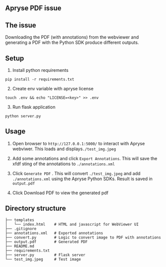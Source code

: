 ## Apryse PDF issue

## The issue

Downloading the PDF (with annotations) from the webviewer and generating a PDF with the Python SDK produce different outputs.


## Setup

1. Install python requirements

`pip install -r requirements.txt`

2. Create env variable with apryse license

`touch .env && echo "LICENSE=<key>" >> .env`

3. Run flask application

`python server.py`

## Usage

1. Open browser to `http://127.0.0.1:5000/` to interact with Apryse webviwer.
This loads and displays`./test_img.jpeg`

2. Add some annotations and click `Export Annotations`.
This will save the xfdf sting of the annotations to `./annotations.xml`

3. Click `Generate PDF` .
This will convert `./test_img.jpeg` and add `./annotations.xml` using the Apryse Python SDKs. Result is saved in `output.pdf`

4. Click Download PDF to view the generated pdf


## Directory structure

```
├── templates
│   └── index.html    # HTML and javascript for WebViewer UI
├── .gitignore
├── annotations.xml   # Exported annotations
├── convert.py        # Logic to convert image to PDF with annotations
├── output.pdf        # Generated PDF
├── README.md
├── requirements.txt
├── server.py         # Flask server
└── test_img.jpeg     # Test image
```